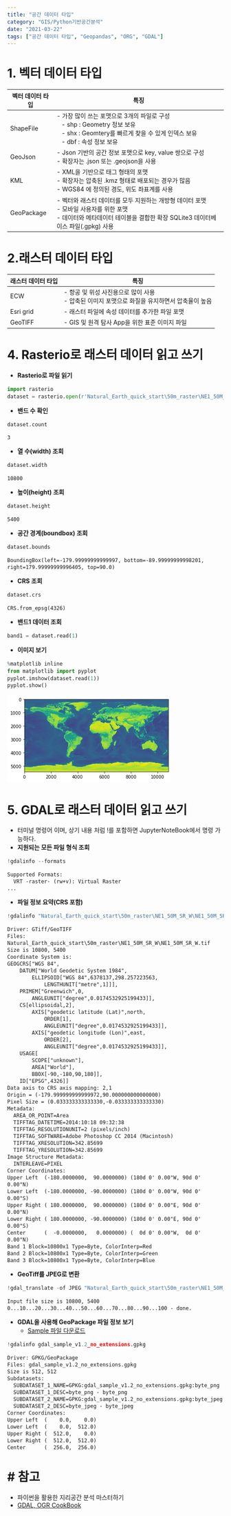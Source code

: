 ```yaml
---
title: "공간 데이터 타입"
category: "GIS/Python기반공간분석"
date: "2021-03-22"
tags: ["공간 데이터 타입", "Geopandas", "ORG", "GDAL"]
---
```


# 1. 벡터 데이터 타입

| 벡터 데이터 타입 | 특징                                                                                                                                                                                             |
| ---------------- | ------------------------------------------------------------------------------------------------------------------------------------------------------------------------------------------------ |
| ShapeFile        | - 가장 많이 쓰는 포맷으로 3개의 파일로 구성<br>&nbsp; &nbsp;- shp : Geometry 정보 보유<br>&nbsp; &nbsp;- shx : Geomtery를 빠르게 찾을 수 있게 인덱스 보유<br>&nbsp; &nbsp;- dbf : 속성 정보 보유 |
| GeoJson          | - Json 기반의 공간 정보 포맷으로 key, value 쌍으로 구성<br>- 확장자는 .json 또는 .geojson을 사용                                                                                                 |
| KML              | - XML을 기반으로 태그 형태의 포맷<br>- 확장자는 압축된 .kmz 형태로 배포되는 경우가 많음<br>- WGS84 에 정의된 경도, 위도 좌표계를 사용                                                            |
| GeoPackage       | - 벡터와 래스터 데이터를 모두 지원하는 개방형 데이터 포맷<br>- 모바일 사용자를 위한 포맷<br>- 데이터와 메타데이터 테이블을 결합한 확장 SQLite3 데이터베이스 파일(.gpkg) 사용                     |

# 2.래스터 데이터 타입

| 래스터 데이터 타입 | 특징                                                                                            |
| ------------------ | ----------------------------------------------------------------------------------------------- |
| ECW                | - 항공 및 위성 사진용으로 많이 사용<br>- 압축된 이미지 포맷으로 화질을 유지하면서 압축율이 높음 |
| Esri grid          | - 래스터 파일에 속성 데이터를 추가한 파일 포맷                                                  |
| GeoTIFF            | - GIS 및 원격 탐사 App을 위한 표준 이미지 파일                                                  |

# 4. Rasterio로 래스터 데이터 읽고 쓰기

- **Rasterio로 파일 읽기**

```python
import rasterio
dataset = rasterio.open(r'Natural_Earth_quick_start\50m_raster\NE1_50M_SR_W\NE1_50M_SR_W.tif')
```

- **밴드 수 확인**

```python
dataset.count
```

```text
3
```

- **열 수(width) 조회**

```python
dataset.width
```

```text
10800
```

- **높이(height) 조회**

```python
dataset.height
```

```text
5400
```

- **공간 경계(boundbox) 조회**

```python
dataset.bounds
```

```text
BoundingBox(left=-179.99999999999997, bottom=-89.99999999998201, right=179.99999999996405, top=90.0)
```

- **CRS 조회**

```python
dataset.crs
```

```text
CRS.from_epsg(4326)
```

- **밴드1 데이터 조회**

```python
band1 = dataset.read(1)
```

- **이미지 보기**

```python
%matplotlib inline
from matplotlib import pyplot
pyplot.imshow(dataset.read(1))
pyplot.show()
```

![resterio](./img/rasterio_result.png)

# 5. GDAL로 래스터 데이터 읽고 쓰기

- 터미널 명령어 이며, 상기 내용 처럼 !를 포함하면 JupyterNoteBook에서 명령 가능하다.
- **지원되는 모든 파일 형식 조회**

```python
!gdalinfo --formats
```

```text
Supported Formats:
  VRT -raster- (rw+v): Virtual Raster
...
```

- **파일 정보 요약(CRS 포함)**

```python
!gdalinfo "Natural_Earth_quick_start\50m_raster\NE1_50M_SR_W\NE1_50M_SR_W.tif"
```

```text
Driver: GTiff/GeoTIFF
Files: Natural_Earth_quick_start\50m_raster\NE1_50M_SR_W\NE1_50M_SR_W.tif
Size is 10800, 5400
Coordinate System is:
GEOGCRS["WGS 84",
    DATUM["World Geodetic System 1984",
        ELLIPSOID["WGS 84",6378137,298.257223563,
            LENGTHUNIT["metre",1]]],
    PRIMEM["Greenwich",0,
        ANGLEUNIT["degree",0.0174532925199433]],
    CS[ellipsoidal,2],
        AXIS["geodetic latitude (Lat)",north,
            ORDER[1],
            ANGLEUNIT["degree",0.0174532925199433]],
        AXIS["geodetic longitude (Lon)",east,
            ORDER[2],
            ANGLEUNIT["degree",0.0174532925199433]],
    USAGE[
        SCOPE["unknown"],
        AREA["World"],
        BBOX[-90,-180,90,180]],
    ID["EPSG",4326]]
Data axis to CRS axis mapping: 2,1
Origin = (-179.999999999999972,90.000000000000000)
Pixel Size = (0.033333333333330,-0.033333333333330)
Metadata:
  AREA_OR_POINT=Area
  TIFFTAG_DATETIME=2014:10:18 09:32:38
  TIFFTAG_RESOLUTIONUNIT=2 (pixels/inch)
  TIFFTAG_SOFTWARE=Adobe Photoshop CC 2014 (Macintosh)
  TIFFTAG_XRESOLUTION=342.85699
  TIFFTAG_YRESOLUTION=342.85699
Image Structure Metadata:
  INTERLEAVE=PIXEL
Corner Coordinates:
Upper Left  (-180.0000000,  90.0000000) (180d 0' 0.00"W, 90d 0' 0.00"N)
Lower Left  (-180.0000000, -90.0000000) (180d 0' 0.00"W, 90d 0' 0.00"S)
Upper Right ( 180.0000000,  90.0000000) (180d 0' 0.00"E, 90d 0' 0.00"N)
Lower Right ( 180.0000000, -90.0000000) (180d 0' 0.00"E, 90d 0' 0.00"S)
Center      (  -0.0000000,   0.0000000) (  0d 0' 0.00"W,  0d 0' 0.00"N)
Band 1 Block=10800x1 Type=Byte, ColorInterp=Red
Band 2 Block=10800x1 Type=Byte, ColorInterp=Green
Band 3 Block=10800x1 Type=Byte, ColorInterp=Blue
```

- **GeoTiff를 JPEG로 변환**

```python
!gdal_translate -of JPEG "Natural_Earth_quick_start\50m_raster\NE1_50M_SR_W\NE1_50M_SR_W.tif" NE1_50M_SR_W.jpg
```

```text
Input file size is 10800, 5400
0...10...20...30...40...50...60...70...80...90...100 - done.
```

- **GDAL을 사용해 GeoPackage 파일 정보 보기**
  - [Sample 파일 다운로드](http://geopackage.org/data/gdal_sample_v1.2_no_extensions.gpkg)

```python
!gdalinfo gdal_sample_v1.2_no_extensions.gpkg
```

```text
Driver: GPKG/GeoPackage
Files: gdal_sample_v1.2_no_extensions.gpkg
Size is 512, 512
Subdatasets:
  SUBDATASET_1_NAME=GPKG:gdal_sample_v1.2_no_extensions.gpkg:byte_png
  SUBDATASET_1_DESC=byte_png - byte_png
  SUBDATASET_2_NAME=GPKG:gdal_sample_v1.2_no_extensions.gpkg:byte_jpeg
  SUBDATASET_2_DESC=byte_jpeg - byte_jpeg
Corner Coordinates:
Upper Left  (    0.0,    0.0)
Lower Left  (    0.0,  512.0)
Upper Right (  512.0,    0.0)
Lower Right (  512.0,  512.0)
Center      (  256.0,  256.0)
```

# \# 참고

- 파이썬을 활용한 지리공간 분석 마스터하기
- [GDAL, OGR CookBook](https://pcjericks.github.io/py-gdalogr-cookbook/index.html)
